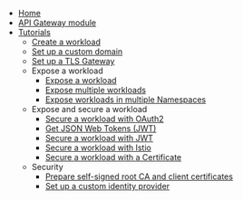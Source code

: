 * [Home](/)
* [API Gateway module](/api-gateway/user/README.md)
* [Tutorials](/api-gateway/user/tutorials/README.md)
  * [Create a workload](/api-gateway/user/tutorials/01-00-create-workload.md)
  * [Set up a custom domain](/api-gateway/user/tutorials/01-10-setup-custom-domain-for-workload.md)
  * [Set up a TLS Gateway](/api-gateway/user/tutorials/01-20-set-up-tls-gateway.md)
  * Expose a workload
    * [Expose a workload](/api-gateway/user/tutorials/01-40-expose-workload/01-40-expose-workload-apigateway.md)
    * [Expose multiple workloads](/api-gateway/user/tutorials/01-40-expose-workload/01-41-expose-multiple-workloads.md)
    * [Expose workloads in multiple Namespaces](/api-gateway/user/tutorials/01-40-expose-workload/01-42-expose-workloads-multiple-namespaces.md)
  * Expose and secure a workload
    * [Secure a workload with OAuth2](/api-gateway/user/tutorials/01-50-expose-and-secure-a-workload/01-50-expose-and-secure-workload-oauth2.md)
    * [Get JSON Web Tokens (JWT)](/api-gateway/user/tutorials/01-50-expose-and-secure-a-workload/01-51-get-jwt.md)
    * [Secure a workload with JWT](/api-gateway/user/tutorials/01-50-expose-and-secure-a-workload/01-52-expose-and-secure-workload-jwt.md)
    * [Secure a workload with Istio](/api-gateway/user/tutorials/01-50-expose-and-secure-a-workload/01-53-expose-and-secure-workload-istio.md)
    * [Secure a workload with a Certificate](/api-gateway/user/tutorials/01-50-expose-and-secure-a-workload/01-54-expose-and-secure-workload-with-certificate.md)
  * Security
    * [Prepare self-signed root CA and client certificates](/api-gateway/user/tutorials/01-60-security/01-61-mtls-selfsign-client-certicate.md)
    * [Set up a custom identity provider](/api-gateway/user/tutorials/01-60-security/01-62-set-up-idp.md)